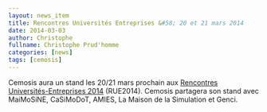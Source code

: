 ```yaml
---
layout: news_item
title: Rencontres Universités Entreprises &#58; 20 et 21 mars 2014
date: 2014-03-03
author: Christophe
fullname: Christophe Prud'homme
categories: [news]
tags: [cemosis]
---
```


Cemosis aura un stand les 20/21 mars prochain aux [Rencontres Universités-Entreprises 2014](http://www.rue-aef.com/accueil-pro-fr/rue-2014/presentation/) (RUE2014). Cemosis partagera son stand avec MaiMoSiNE, CaSiMoDoT, AMIES, La Maison de la Simulation et Genci.